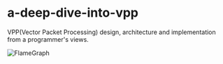 # a-deep-dive-into-vpp
VPP(Vector Packet Processing) design, architecture and implementation from a programmer's views.

![FlameGraph](https://github.com/mwang005/a-deep-dive-into-vpp/tree/master/plog/vpp-v17.07-rc0_stack-frame.svg "VPP Flame Graph")
